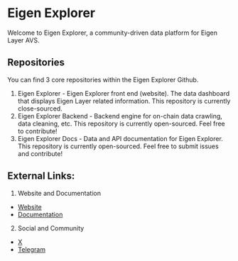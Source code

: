 # Eigen Explorer

Welcome to Eigen Explorer, a community-driven data platform for Eigen Layer AVS.

## Repositories

You can find 3 core repositories within the Eigen Explorer Github.
1. Eigen Explorer - Eigen Explorer front end (website). The data dashboard that displays Eigen Layer related information. This repository is currently close-sourced.
2. Eigen Explorer Backend - Backend engine for on-chain data crawling, data cleaning, etc. This repository is currently open-sourced. Feel free to contribute!
3. Eigen Explorer Docs - Data and API documentation for Eigen Explorer. This repository is currently open-sourced. Feel free to submit issues and contribute!

## External Links:
1. Website and Documentation
- [Website](https://eigenexplorer.com)
- [Documentation](htts://docs.eigenexplorer.com)

2. Social and Community
- [X](https://twitter.com/eigenexplorer)
-  [Telegram](https://t.me/eigenexplorer)